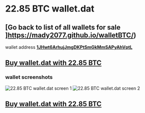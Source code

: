 # 22.85 BTC wallet.dat

## [Go back to list of all wallets for sale ]https://mady2077.github.io/walletBTC/)

wallet address **[1JHwt6ArhujJmgDKPtSmGkMmSAPyAhVptL](https://www.blockchain.com/btc/address/1JHwt6ArhujJmgDKPtSmGkMmSAPyAhVptL)**

## [Buy wallet.dat with 22.85 BTC](https://satoshidisk.com/pay/CBJB6j)

### wallet screenshots

![22.85 BTC wallet.dat screen 1](https://i.imgur.com/rtuYOii.png)
![22.85 BTC wallet.dat screen 2](https://i.imgur.com/89D1g3e.png)

## [Buy wallet.dat with 22.85 BTC](https://satoshidisk.com/pay/CBJB6j)